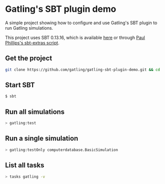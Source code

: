 Gatling's SBT plugin demo
=========================

A simple project showing how to configure and use Gatling's SBT plugin to run Gatling simulations. 

This project uses SBT 0.13.16, which is available [here](http://www.scala-sbt.org/download.html) or through [Paul Phillips's sbt-extras script](https://github.com/paulp/sbt-extras).

Get the project
---------------

```bash
git clone https://github.com/gatling/gatling-sbt-plugin-demo.git && cd gatling-sbt-plugin-demo
```

Start SBT
---------
```bash
$ sbt
```

Run all simulations
-------------------

```bash
> gatling:test
```

Run a single simulation
-----------------------

```bash
> gatling:testOnly computerdatabase.BasicSimulation
```

List all tasks
--------------------

```bash
> tasks gatling -v
```

